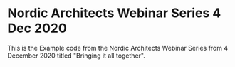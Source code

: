 # Nordic Architects Webinar Series 4 Dec 2020 #
This is the Example code from the Nordic Architects Webinar Series from 4 December 2020 titled "Bringing it all together".

